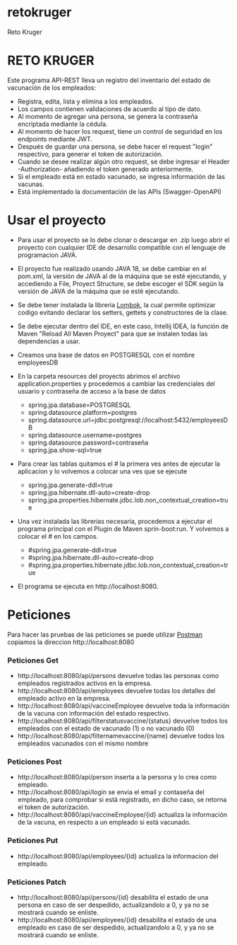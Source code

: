 # retokruger
 Reto Kruger
<h1>RETO KRUGER</h1>

Este programa API-REST lleva un registro del inventario del estado de vacunación de los empleados:

* Registra, edita, lista y elimina a los empleados.
* Los campos contienen validaciones de acuerdo al tipo de dato.
* Al momento de agregar una persona, se genera la contraseña encriptada mediante la cédula.
* Al momento de hacer los request, tiene un control de seguridad en los endpoints mediante JWT.
* Después de guardar una persona, se debe hacer el request "login" respectivo, para generar el token de autorización.
* Cuando se desee realizar algún otro request, se debe ingresar el Header -Authorization- añadiendo el token generado anteriormente.
* Si el empleado está en estado vacunado, se ingresa información de las vacunas.
* Está implementado la documentación de las APIs (Swagger-OpenAPI)



<h1>Usar el proyecto</h1>

* Para usar el proyecto se lo debe clonar o descargar en .zip luego abrir el proyecto con cualquier IDE de desarrollo compatible con el lenguaje de programacion JAVA.
* El proyecto fue realizado usando JAVA 18, se debe cambiar en el pom.xml, la versión de JAVA al de la máquina que se esté ejecutando, y accediendo a File, Proyect Structure, se debe escoger el SDK según la versión de JAVA de la máquina que se esté ejecutando.
* Se debe tener instalada la libreria [Lombok](https://projectlombok.org/), la cual permite optimizar codigo evitando declarar los setters, gettets y constructores de la clase.
* Se debe ejecutar dentro del IDE, en este caso, Intellij IDEA, la función de Maven "Reload All Maven Proyect" para que se instalen todas las dependencias a usar.

* Creamos una base de datos en POSTGRESQL con el nombre employeesDB

* En la carpeta resources del proyecto abrimos el archivo application.properties y procedemos a cambiar las credenciales del usuario y contraseña de acceso a la base de datos

  * spring.jpa.database=POSTGRESQL
  * spring.datasource.platform=postgres
  * spring.datasource.url=jdbc:postgresql://localhost:5432/employeesDB
  * spring.datasource.username=postgres
  * spring.datasource.password=contraseña
  * spring.jpa.show-sql=true

* Para crear las tablas quitamos el # la primera ves antes de ejecutar la aplicacion y lo volvemos a colocar una ves que se ejecute

  * spring.jpa.generate-ddl=true
  * spring.jpa.hibernate.dll-auto=create-drop
  * spring.jpa.properties.hibernate.jdbc.lob.non_contextual_creation=true

* Una vez instalada las librerias necesaria, procedemos a ejecutar el programa principal con el Plugin de Maven sprin-boot:run. Y volvemos a colocar el # en los campos.

  * #spring.jpa.generate-ddl=true
  * #spring.jpa.hibernate.dll-auto=create-drop
  * #spring.jpa.properties.hibernate.jdbc.lob.non_contextual_creation=true

* El programa se ejecuta en http://localhost:8080.

<h1>Peticiones</h1>

Para hacer las pruebas de las peticiones se puede utilizar [Postman](https://www.postman.com/) copiamos la direccion http://localhost:8080 
<h3>Peticiones Get</h3>

* http://localhost:8080/api/persons devuelve todas las personas como empleados registrados activos en la empresa. 
* http://localhost:8080/api/employees devuelve todas los detalles del empleado activo en la empresa.
* http://localhost:8080/api/vaccineEmployee devuelve toda la información de la vacuna con información del estado respectivo.
* http://localhost:8080/api/filterstatusvaccine/{status} devuelve todos los empleados  con el estado de vacunado (1) o no vacunado (0)
* http://localhost:8080/api/filternamevaccine/{name} devuelve todos los empleados  vacunados con el mismo nombre 

<h3>Peticiones Post</h3>

* http://localhost:8080/api/person inserta a la persona y lo crea como empleado.
* http://localhost:8080/api/login se envia el email y contaseña del empleado, para comprobar si está registrado, en dicho caso, se retorna el token de autorización.
* http://localhost:8080/api/vaccineEmployee/{id} actualiza la información de la vacuna, en respecto a un empleado si está vacunado.

<h3>Peticiones Put</h3>

* http://localhost:8080/api/employees/{id} actualiza la informacion del empleado.

<h3>Peticiones Patch</h3>

* http://localhost:8080/api/persons/{id} desabilita el estado de una persona en caso de ser despedido, actualizandolo a 0, y ya no se mostrará cuando se enliste.
* http://localhost:8080/api/employees/{id}   desabilita el estado de una empleado en caso de ser despedido, actualizandolo a 0, y ya no se mostrará cuando se enliste.



